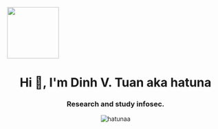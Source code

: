 <a href="https://myoctocat.dev/@14601/octocat">
  <img align="center" src="https://user-images.githubusercontent.com/68894302/127368860-12c8e80c-b30f-44e5-872f-ce98913e0fc6.png" width=120 />
</a> 
<h1 align="center">Hi 👋, I'm Dinh V. Tuan aka hatuna</h1>
<h3 align="center">Research and study infosec.</h3>

<p align="center"> <img src="https://github-readme-stats.vercel.app/api?username=hatunaa&show_icons=true&theme=cobalt" alt="hatunaa" /> </p>




